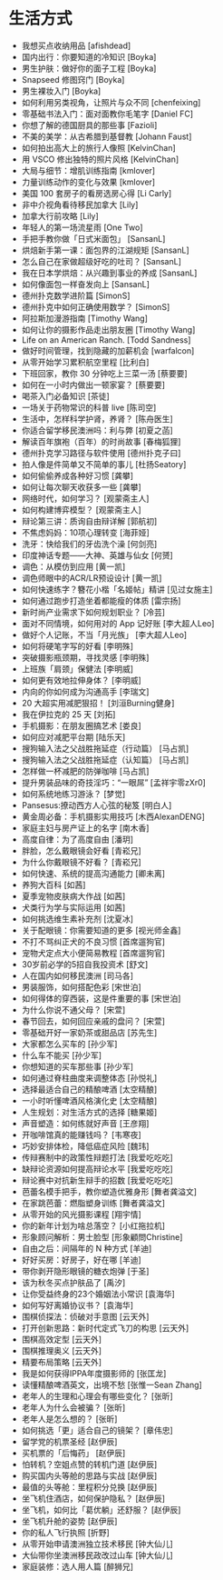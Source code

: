 # 生活方式 #
- 我想买点收纳用品	[afishdead]
- 国内出行：你要知道的冷知识	[Boyka]
- 男生护肤：做好你的面子工程	[Boyka]
- Snapseed 修图窍门	[Boyka]
- 男生裸妆入门	[Boyka]
- 如何利用另类视角，让照片与众不同	[chenfeixing]
- 零基础书法入门：面对面教你毛笔字	[Daniel FC]
- 你想了解的德国厨具的那些事	[Fazioli]
- 不美的美学：从古希腊到基督教	[Johann Faust]
- 如何拍出高大上的旅行人像照	[KelvinChan]
- 用 VSCO 修出独特的照片风格	[KelvinChan]
- 大局与细节：增肌训练指南	[kmlover]
- 力量训练动作的变化与效果	[kmlover]
- 美国 100 套房子的看房选房心得	[Li Carly]
- 非中介视角看待移民加拿大	[Lily]
- 加拿大行前攻略	[Lily]
- 年轻人的第一场流星雨	[One Two]
- 手把手教你做「日式米面包」	[SansanL]
- 烘焙新手第一课：面包界的江湖规矩	[SansanL]
- 怎么自己在家做超级好吃的吐司？	[SansanL]
- 我在日本学烘焙：从兴趣到事业的养成	[SansanL]
- 如何像面包一样奋发向上	[SansanL]
- 德州扑克数学进阶篇	[SimonS]
- 德州扑克中如何正确使用数学？	[SimonS]
- 阿拉斯加漫游指南	[Timothy Wang]
- 如何让你的摄影作品走出朋友圈	[Timothy Wang]
- Life on an American Ranch.	[Todd Sandness]
- 做好时间管理，找到隐藏的加薪机会	[warfalcon]
- 从零开始学习累积航空里程	[比利白]
- 下班回家，教你 30 分钟吃上三菜一汤	[蔡要要]
- 如何在一小时内做出一顿家宴？	[蔡要要]
- 喝茶入门必备知识	[茶徒]
- 一场关于药物常识的科普 live	[陈司空]
- 生活中，怎样科学护肾，养肾？	[陈舟医生]
- 你适合留学移民澳洲吗：利与弊	[初夏之菡]
- 解读百年旗袍（百年）的时尚故事	[春梅狐狸]
- 德州扑克学习路径与软件使用	[德州扑克子曰]
- 拍人像是件简单又不简单的事儿	[杜扬Seatory]
- 如何偷偷养成各种好习惯	[龚攀]
- 如何让每次聊天收获多一些	[龚攀]
- 网络时代，如何学习？	[观蒙斋主人]
- 如何构建博弈模型？	[观蒙斋主人]
- 辩论第三讲：质询自由辩详解	[郭航初]
- 不焦虑妈妈：10项心理转变	[海菲娅]
- 洗牙：快给我们的牙齿洗个澡	[何剑亮]
- 印度神话专题——大神、英雄与仙女	[何赟]
- 调色：从模仿到应用	[黄一凯]
- 调色师眼中的ACR/LR预设设计	[黄一凯]
- 如何快速练字？簪花小楷「名姬帖」精讲	[见过女施主]
- 如何通过跑步打造坐着都能瘦的体质	[雷宗扬]
- 新时尚产业需求下如何规划职业？	[冷芸]
- 面对不同情境，如何用对的 App 记好账	[李大超人Leo]
- 做好个人记账，不当「月光族」	[李大超人Leo]
- 如何将硬笔字写的好看	[李明殊]
- 突破摄影瓶颈期，寻找灵感	[李明殊]
- 上班族「肩颈」保健法	[李明威]
- 如何更有效地拉伸身体？	[李明威]
- 内向的你如何成为沟通高手	[李瑞文]
- 20 大超实用减肥狠招！	[刘洹Burning健身]
- 我在伊拉克的 25 天	[刘拓]
- 手机摄影：在朋友圈搞艺术	[娄良]
- 如何应对减肥平台期	[陆乐天]
- 搜狗输入法之父战胜拖延症（行动篇）	[马占凯]
- 搜狗输入法之父战胜拖延症（认知篇）	[马占凯]
- 怎样做一杯减肥的防弹咖啡	[马占凯]
- 提升男装品味的奇技淫巧：“一眼屌”	[孟祥宇零zXr0]
- 如何系统地练习游泳？	[梦觉]
- Pansesus:撩动西方人心弦的秘笈	[明白人]
- 黄金周必备：手机摄影实用技巧	[木西AlexanDENG]
- 家庭主妇与房产证上的名字	[南木香]
- 高度自律：为了高度自由	[潘玥]
- 胖脸，怎么戴眼镜会好看	[青崧兄]
- 为什么你戴眼镜不好看？	[青崧兄]
- 如何快速、系统的提高沟通能力	[卿未离]
- 养狗大百科	[如茜]
- 夏季宠物皮肤病大作战	[如茜]
- 犬类行为学与实际运用	[如茜]
- 如何挑选维生素补充剂	[沈夏冰]
- 关于配眼镜：你需要知道的更多	[视光师金鑫]
- 不打不骂纠正犬的不良习惯	[首席遛狗官]
- 宠物犬定点大小便简易教程	[首席遛狗官]
- 30岁前必学的5招自我投资术	[舒文]
- 人在国内如何移民澳洲	[司马各]
- 男装服饰，如何搭配色彩	[宋世泊]
- 如何得体的穿西装，这是件重要的事	[宋世泊]
- 为什么你说不通父母？	[宋萱]
- 春节回去，如何回应亲戚的盘问？	[宋萱]
- 零基础开好一家奶茶或甜品店	[苏先生]
- 大家都怎么买车的	[孙少军]
- 什么车不能买	[孙少军]
- 你想知道的买车那些事	[孙少军]
- 如何通过脊柱曲度来调整体态	[孙悦礼]
- 选择最适合自己的精酿啤酒	[太空精酿]
- 一小时听懂啤酒风格演化史	[太空精酿]
- 人生规划：对生活方式的选择	[糖果姬]
- 声音塑造：如何练就好声音	[王彦翔]
- 开咖啡馆真的能赚钱吗？	[韦寒夜]
- 巧妙安排体检，降低癌症风险	[魏玮]
- 传辩赛制中的政策性辩题打法	[我爱吃吃吃]
- 缺辩论资源如何提高辩论水平	[我爱吃吃吃]
- 辩论赛中对抗新生辩手的招数	[我爱吃吃吃]
- 芭蕾名模手把手，教你塑造优雅身形	[舞者龚溢文]
- 在家跳芭蕾：燃脂塑身训练	[舞者龚溢文]
- 从零开始的风光摄影课程	[翔宇情]
- 你的新年计划为啥总落空？	[小红拖拉机]
- 形象顾问解析：男士脸型	[形象顧問Christine]
- 自由之后：间隔年的 N 种方式	[羊迪]
- 好好买房：好房子，好在哪	[羊迪]
- 带你剥开隐形眼镜的糖衣炮弹	[于圣]
- 该为秋冬买点护肤品了	[禹汐]
- 让你受益终身的23个婚姻法小常识	[袁海华]
- 如何写好离婚协议书？	[袁海华]
- 围棋侦探法：侦破对手意图	[云天外]
- 打开创新思路：新时代定式飞刀的构思	[云天外]
- 围棋高效定型	[云天外]
- 围棋推理奥义	[云天外]
- 精要布局策略	[云天外]
- 我是如何获得IPPA年度摄影师的	[张匡龙]
- 读懂精酿啤酒英文，出境不愁	[张惟一Sean Zhang]
- 老年人的生理和心理会有哪些变化？	[张昕]
- 老年人为什么会被骗？	[张昕]
- 老年人是怎么想的？	[张昕]
- 如何挑选「更」适合自己的镜架？	[章伟忠]
- 留学党的机票圣经	[赵伊辰]
- 买机票的「后悔药」	[赵伊辰]
- 怕转机？空姐点赞的转机门道	[赵伊辰]
- 购买国内头等舱的思路与实战	[赵伊辰]
- 最值的头等舱：里程积分兑换	[赵伊辰]
- 坐飞机住酒店，如何保护隐私？	[赵伊辰]
- 坐飞机，如何比「葛优躺」还舒服？	[赵伊辰]
- 坐飞机升舱的姿势	[赵伊辰]
- 你的私人飞行执照	[折野]
- 从零开始申请澳洲独立技术移民	[钟大仙儿]
- 大仙带你坐澳洲移民政改过山车	[钟大仙儿]
- 家庭装修：选人用人篇	[醉狮兄]